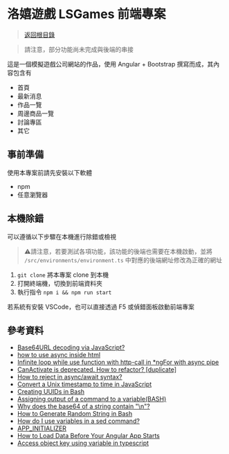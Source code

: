 # 洛嬉遊戲 LSGames 前端專案

> [返回根目錄](https://github.com/samuikaze/my-work-2023)

> 請注意，部分功能尚未完成與後端的串接

這是一個模擬遊戲公司網站的作品，使用 Angular + Bootstrap 撰寫而成，其內容包含有

- 首頁
- 最新消息
- 作品一覽
- 周邊商品一覽
- 討論專區
- 其它

## 事前準備

使用本專案前請先安裝以下軟體

- npm
- 任意瀏覽器

## 本機除錯

可以遵循以下步驟在本機進行除錯或檢視

> ⚠️請注意，若要測試各項功能，該功能的後端也需要在本機啟動，並將 `/src/environments/environment.ts` 中對應的後端網址修改為正確的網址

1. `git clone` 將本專案 clone 到本機
2. 打開終端機，切換到前端資料夾
3. 執行指令 `npm i && npm run start`

若系統有安裝 VSCode，也可以直接透過 F5 或偵錯面板啟動前端專案

## 參考資料

- [Base64URL decoding via JavaScript?](https://stackoverflow.com/a/51838635)
- [how to use async inside html](https://stackoverflow.com/a/71314585)
- [Infinite loop while use function with http-call in *ngFor with async pipe](https://stackoverflow.com/a/44345900)
- [CanActivate is deprecated. How to refactor? [duplicate]](https://stackoverflow.com/a/75826784)
- [How to reject in async/await syntax?](https://stackoverflow.com/a/42453705)
- [Convert a Unix timestamp to time in JavaScript](https://stackoverflow.com/a/847196)
- [Creating UUIDs in Bash](https://www.baeldung.com/linux/bash-generate-uuid)
- [Assigning output of a command to a variable(BASH)](https://stackoverflow.com/a/11527976)
- [Why does the base64 of a string contain "\n"?](https://superuser.com/a/1225139)
- [How to Generate Random String in Bash](https://linuxhint.com/generate-random-string-bash/)
- [How do I use variables in a sed command?](https://askubuntu.com/a/76842)
- [APP_INITIALIZER](https://angular.io/api/core/APP_INITIALIZER)
- [How to Load Data Before Your Angular App Starts](https://javascript.plainenglish.io/how-to-load-data-before-your-angular-app-starts-71083cf56132)
- [Access object key using variable in typescript](https://stackoverflow.com/a/41994659)
